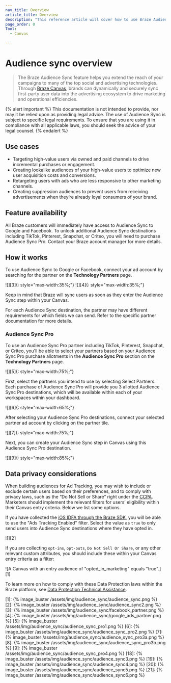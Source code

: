 ```yaml
---
nav_title: Overview
article_title: Overview
description: "This reference article will cover how to use Braze Audience Sync to Facebook, to deliver advertisements based upon behavioral triggers, segmentation, and more."
page_order: 0
Tool:
  - Canvas

---
```


# Audience sync overview

> The Braze Audience Sync feature helps you extend the reach of your campaigns to many of the top social and advertising technologies. Through [Braze Canvas]({{site.baseurl}}/user_guide/engagement_tools/canvas), brands can dynamically and securely sync first-party user data into the advertising ecosystem to drive marketing and operational efficiencies.

{% alert important %}
This documentation is not intended to provide, nor may it be relied upon as providing legal advice. The use of Audience Sync is subject to specific legal requirements. To ensure that you are using it in compliance with all applicable laws, you should seek the advice of your legal counsel.
{% endalert %}

## Use cases

- Targeting high-value users via owned and paid channels to drive incremental purchases or engagement.
- Creating lookalike audiences of your high-value users to optimize new user acquisition costs and conversions.
- Retargeting users with ads who are less responsive to other marketing channels.
- Creating suppression audiences to prevent users from receiving advertisements when they’re already loyal consumers of your brand.

## Feature availability

All Braze customers will immediately have access to Audience Sync to Google and Facebook. To unlock additional Audience Sync destinations including TikTok, Pinterest, Snapchat, or Criteo, you will need to purchase Audience Sync Pro. Contact your Braze account manager for more details.

## How it works

To use Audience Sync to Google or Facebook, connect your ad account by searching for the partner on the **Technology Partners** page.

![][3]{: style="max-width:35%;"} ![][4]{: style="max-width:35%;"}

Keep in mind that Braze will sync users as soon as they enter the Audience Sync step within your Canvas. 

For each Audience Sync destination, the partner may have different requirements for which fields we can send. Refer to the specific partner documentation for more details. 

### Audience Sync Pro

To use an Audience Sync Pro partner including TikTok, Pinterest, Snapchat, or Criteo, you’ll be able to select your partners based on your Audience Sync Pro purchase allotments in the **Audience Sync Pro** section on the **Technology Partners** page.

![][5]{: style="max-width:75%;"}

First, select the partners you intend to use by selecting Select Partners. Each purchase of Audience Sync Pro will provide you 3 allotted Audience Sync Pro destinations, which will be available within each of your workspaces within your dashboard.

![][6]{: style="max-width:65%;"}

After selecting your Audience Sync Pro destinations, connect your selected partner ad account by clicking on the partner tile.

![][7]{: style="max-width:75%;"}

Next, you can create your Audience Sync step in Canvas using this Audience Sync Pro destination. 

![][9]{: style="max-width:85%;"}

## Data privacy considerations

When building audiences for Ad Tracking, you may wish to include or exclude certain users based on their preferences, and to comply with privacy laws, such as the “Do Not Sell or Share” right under the [CCPA](https://oag.ca.gov/privacy/ccpa). Marketers should implement the relevant filters for users’ eligibility within their Canvas entry criteria. Below we list some options.

If you have collected the [iOS IDFA through the Braze SDK]({{site.baseurl}}/developer_guide/platform_integration_guides/ios/initial_sdk_setup/other_sdk_customizations/#optional-idfa-collection), you will be able to use the "Ads Tracking Enabled" filter. Select the value as `true` to only send users into Audience Sync destinations where they have opted in.

![][2]

If you are collecting `opt-ins`, `opt-outs`, `Do Not Sell Or Share`, or any other relevant custom attributes, you should include these within your Canvas entry criteria as a filter:

![A Canvas with an entry audience of "opted_in_marketing" equals "true".][1]

To learn more on how to comply with these Data Protection laws within the Braze platform, see [Data Protection Technical Assistance]({{site.baseurl}}/dp-technical-assistance/).

[1]: {% image_buster /assets/img/audience_sync/audience_sync.png %}
[2]: {% image_buster /assets/img/audience_sync/audience_sync2.png %}
[3]: {% image_buster /assets/img/audience_sync/facebook_partner.png %}
[4]: {% image_buster /assets/img/audience_sync/google_ads_partner.png %}
[5]: {% image_buster /assets/img/audience_sync/audience_sync_pro1.png %}
[6]: {% image_buster /assets/img/audience_sync/audience_sync_pro2.png %}
[7]: {% image_buster /assets/img/audience_sync/audience_sync_pro3a.png %}
[8]: {% image_buster /assets/img/audience_sync/audience_sync_pro3b.png %}
[9]: {% image_buster /assets/img/audience_sync/audience_sync_pro4.png %}
[18]: {% image_buster /assets/img/audience_sync/audience_sync3.png %}
[19]: {% image_buster /assets/img/audience_sync/audience_sync4.png %}
[20]: {% image_buster /assets/img/audience_sync/audience_sync5.png %}
[21]: {% image_buster /assets/img/audience_sync/audience_sync6.png %}
